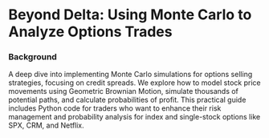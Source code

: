 # Beyond Delta: Using Monte Carlo to Analyze Options Trades

### Background
A deep dive into implementing Monte Carlo simulations for options selling strategies, focusing on credit spreads. We explore how to model stock price movements using Geometric Brownian Motion, simulate thousands of potential paths, and calculate probabilities of profit. This practical guide includes Python code for traders who want to enhance their risk management and probability analysis for index and single-stock options like SPX, CRM, and Netflix.

